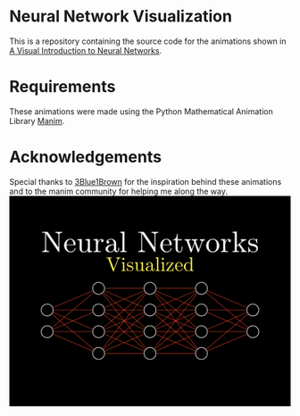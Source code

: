 # Neural Network Visualization
This is a repository containing the source code for the animations shown in [A Visual Introduction to Neural Networks](). 

# Requirements
These animations were made using the Python Mathematical Animation Library [Manim](https://docs.manim.community/en/v0.2.0/). 

# Acknowledgements
Special thanks to [3Blue1Brown](https://www.youtube.com/channel/UCYO_jab_esuFRV4b17AJtAw) for the inspiration behind these animations and to the manim community for helping me along the way.
![alt text](https://github.com/StuartWaller/nn-visualization-video/blob/master/nn_cover.PNG)
